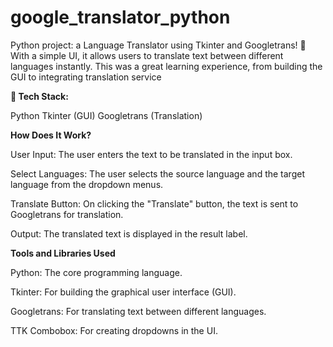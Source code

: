 # google_translator_python
Python project: a Language Translator using Tkinter and Googletrans! 🚀  With a simple UI, it allows users to translate text between different languages instantly. This was a great learning experience, from building the GUI to integrating translation service

**🔧 Tech Stack:**

Python
Tkinter (GUI)
Googletrans (Translation)

**How Does It Work?**

User Input: The user enters the text to be translated in the input box.

Select Languages: The user selects the source language and the target language from the dropdown menus.

Translate Button: On clicking the "Translate" button, the text is sent to Googletrans for translation.

Output: The translated text is displayed in the result label.

**Tools and Libraries Used**

Python: The core programming language.

Tkinter: For building the graphical user interface (GUI).

Googletrans: For translating text between different languages.

TTK Combobox: For creating dropdowns in the UI.
